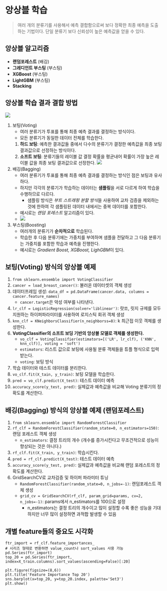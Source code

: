 # 앙상블 학습
> 여러 개의 분류기를 사용해서 예측 결합함으로써 보다 정확한 최종 예측을 도출하는 기법이다.
> 단일 분류기 보다 신뢰성이 높은 예측값을 얻을 수 있다.

## 앙상블 알고리즘

- **랜덤포레스트** (배깅)
- **그레디언트 부스팅** (부스팅)
- **XGBoost** (부스팅)
- **LightGBM** (부스팅)
- **Stacking**

## 앙상블 학습 결과 결합 방법
![](https://blog.kakaocdn.net/dn/QB2vt/btrFNGAxuWZ/DMkTGRlTgzw2sJI5PAHP4k/img.png)
1. 보팅(Voting)
   - 여러 분류기가 투표를 통해 최종 예측 결과를 결정하는 방식이다.
   - 모든 분류기가 동일한 데이터 전체를 학습한다.
   1. **하드 보팅**: 예측한 결과값들 중에서 다수의 분류기가 결정한 예측값을 최종 보팅 결과값으로 선정하는 방식이다.
   2. **소프트 보팅**: 분류기들의 레이블 값 결정 확률을 평균내어 확률이 가장 높은 레이블 값을 최종 보팅 결과값으로 선정한다.
   ![](https://velog.velcdn.com/images/gangjoo/post/951b55aa-ae86-4f8e-a95e-2d7a334ff55c/image.png)
2. 배깅(Bagging)
   - 여러 분류기가 투표를 통해 최종 예측 결과를 결정하는 방식인 점은 보팅과 유사하다.
   - 하지만 각각의 분류기가 학습하는 데이터는 **샘플링**을 서로 다르게 하여 학습을 수행하므로 다르다.
     - 샘플링 방식은 *부트 스트래핑 분할 방식*을 사용하여 교차 검증을 제외하는 것에 한하여 각 샘플링된 데이터 내에서는 중복 데이터를 포함한다.
   - 예시로는 *랜덤 포레스트* 알고리즘이 있다.
   - ![](https://velog.velcdn.com/images/gangjoo/post/f80a7b15-6f39-492e-947a-16ce991469b5/image.png)
3. 부스팅(Boosting)
   - 여러개의 분류기가 **순차적으로** 학습된다.
   - 학습한 후 다음 분류기에는 가중치를 부여하며 샘플을 전달하고 그 다음 분류기는 가중치를 포함한 학습과 예측을 진행한다.
   - 예시로는 *Gradient Boost, XGBoost, LighGBM*이 있다.




## 보팅(Voting) 방식의 앙상블 예제
1. `from sklearn.ensemble import VotingClassifier`
2. `cancer = load_breast_cancer()`: 불러온 데이터셋의 객체 생성
3. 데이터프레임 생성: `data_df = pd.DataFrame(cancer.data, columns = cancer.feature_names)`
   - `cancer.target`은 악성 여부를 나타낸다.
4. `lr_clf = LogisticRegression(solver='liblinear')`: 랏쏘, 릿지 규제를 모두 지원하는 하이퍼파라미터를 사용하여 로지스틱 회귀 객체 생성
5. `knn_clf = KNeighborsClassifier(n_neighborss=8)`: k 최근접 이웃 객체를 생성한다.
6. **VotingClassifier의 소프트 보딩 기반의 앙상블 모델로 객체를 생성한다.**
   - `vo_clf = VotingClassifier(estimators=[('LR', lr_clf), ('KNN', knn_clf)], voting = 'soft')`
   - `estimators`: 리스트 값으로 보팅에 사용될 분류 객체들을 튜플 형식으로 입력 받는다.
   - `voting`: 보팅 방식
7. 학습 데이터와 테스트 데이터를 분리한다.
8. `vo_clf.fit(X_tain, y_train)`: 보팅 모델을 학습한다.
9. `pred = vo_clf.predict(X_test)`: 테스트 데이터 예측
10. `accuracy_score(y_test, pred)`: 실제값과 예측값을 비교해 Voting 분류기의 정확도를 계산한다.


## 배깅(Bagging) 방식의 앙상블 예제 (랜덤포레스트)
1. `from sklearn.ensemble import RandomForestClassifier`
2. `rf_clf = RandomForestClassifier(random_state=0, n_estimators=150)`: 랜덤 포레스트 객체 생성
   - `n_estimators`: 결정 트리의 개수 (개수를 증가시킨다고 무조건적으로 성능이 향상되는 것은 아니다.)
3. `rf_clf.fit(X_train, y_train)`: 학습시킨다.
4. `pred = rf_clf.predict(X_test)`: 테스트 데이터 예측
5. `accuracy_score(y_test, pred)`: 실제값과 예측값을 비교해 랜덤 포레스트의 정확도를 계산한다.
6. GridSearchCV로 교차검증 및 하이퍼 파라미터 튜닝
   - `RandomForestClassifier(random_state=0, n_jobs=-1)`: 랜덤포레스트 객체 생성
   - `grid_cv = GridSearchCV(rf_clf, param_grid=params, cv=2, n_jobs=-1)`: params에서 n_estimators를 100으로 설정
     - n_estimators는 결정 트리의 개수이고 많이 설정할 수록 좋은 성능을 기대하지만 너무 많이 설정하면 과적합 발생할 수 있음


## 개별 feature들의 중요도 시각화
```
ftr_import = rf_clf.feature_importances_
# 시리즈 형태로 변환하면 value_count나 sort_values 사용 가능
pd.Series(ftr_import)
top_20 = pd.Series(ftr_import, index=X_train.columns).sort_values(ascending=False)[:20]

plt.figure(figsize=(8,6))
plt.title('Feature Importance Top 20')
sns.barplot(x=top_20, y=top_20.index, palette='Set3')
plt.show()
```